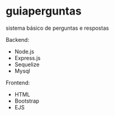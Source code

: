 # guiaperguntas
 sistema básico de perguntas e respostas

Backend:
 - Node.js
 - Express.js
 - Sequelize
 - Mysql

Frontend:
 - HTML
 - Bootstrap
 - EJS